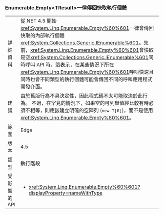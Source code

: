 ### <a name="enumerableemptylttresultgt-always-returns-cached-instance"></a>Enumerable.Empty&lt;TResult&gt;一律傳回快取執行個體

|   |   |
|---|---|
|詳細資料|從.NET 4.5 開始<xref:System.Linq.Enumerable.Empty%60%601>一律會傳回快取的內部執行個體<xref:System.Collections.Generic.IEnumerable%601>。先前，<xref:System.Linq.Enumerable.Empty%60%601>會快取是空<xref:System.Collections.Generic.IEnumerable%601>同時呼叫 API 時，這表示，在某些情況下所在<xref:System.Linq.Enumerable.Empty%60%601>呼叫快速且同時也會不同類型的執行個體可能會傳回不同的呼叫應用程式開發介面。|
|建議|由於舊版行為不具決定性，因此程式碼不太可能取決於此行為。 不過，在罕見的情況下，如果空的可列舉值經比較有時必須不相等，則應該建立明確的空陣列 (<code>new T[0]</code>)，而不是使用 <xref:System.Linq.Enumerable.Empty%60%601>。|
|範圍|Edge|
|版本|4.5|
|類型|執行階段|
|受影響的 API|<ul><li><xref:System.Linq.Enumerable.Empty%60%601?displayProperty=nameWithType></li></ul>|

